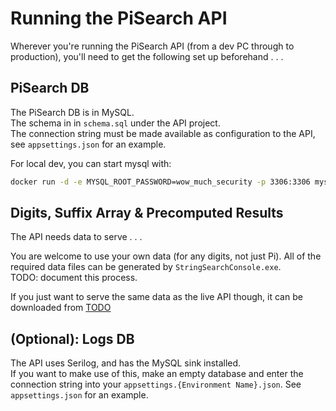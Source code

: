 # Running the PiSearch API
Wherever you're running the PiSearch API (from a dev PC through to production), you'll need to get the following set up beforehand . . .  

## PiSearch DB
The PiSearch DB is in MySQL.  
The schema in in `schema.sql` under the API project.  
The connection string must be made available as configuration to the API, see `appsettings.json` for an example.

For local dev, you can start mysql with:
```bash
docker run -d -e MYSQL_ROOT_PASSWORD=wow_much_security -p 3306:3306 mysql
```

## Digits, Suffix Array & Precomputed Results
The API needs data to serve . . .  

You are welcome to use your own data (for any digits, not just Pi). All of the required data files can be generated by `StringSearchConsole.exe`.  
TODO: document this process.

If you just want to serve the same data as the live API though, it can be downloaded from [TODO](TODO)

## (Optional): Logs DB
The API uses Serilog, and has the MySQL sink installed.  
If you want to make use of this, make an empty database and enter the connection string into your `appsettings.{Environment Name}.json`.
See `appsettings.json` for an example.